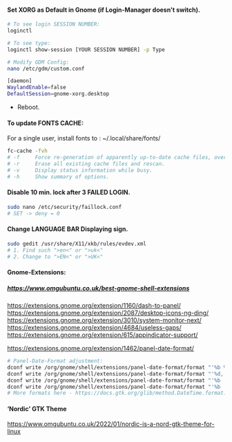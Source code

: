 #### Set XORG as Default in Gnome (if Login-Manager doesn't switch).
```sh
# To see login SESSION NUMBER:
loginctl

# To see type:
loginctl show-session [YOUR SESSION NUMBER] -p Type

# Modify GDM Config:
nano /etc/gdm/custom.conf
```
```sh
[daemon]
WaylandEnable=false
DefaultSession=gnome-xorg.desktop
```
- Reboot.

#### To update FONTS CACHE:
For a single user, install fonts to : ~/.local/share/fonts/
```sh
fc-cache -fvh
# -f     Force re-generation of apparently up-to-date cache files, overriding the  timestamp checking.
# -r     Erase all existing cache files and rescan.
# -v     Display status information while busy.
# -h     Show summary of options.
```
#### Disable 10 min. lock after 3 FAILED LOGIN.
```sh
sudo nano /etc/security/faillock.conf
# SET -> deny = 0
```
#### Change LANGUAGE BAR Displaying sign.
```sh
sudo gedit /usr/share/X11/xkb/rules/evdev.xml
# 1. Find such ">en<" or ">uk<"
# 2. Change to ">EN<" or ">UK<"
```

#### Gnome-Extensions:
##### https://www.omgubuntu.co.uk/best-gnome-shell-extensions

https://extensions.gnome.org/extension/1160/dash-to-panel/
https://extensions.gnome.org/extension/2087/desktop-icons-ng-ding/
https://extensions.gnome.org/extension/3010/system-monitor-next/
https://extensions.gnome.org/extension/4684/useless-gaps/
https://extensions.gnome.org/extension/615/appindicator-support/

https://extensions.gnome.org/extension/1462/panel-date-format/
```sh
# Panel-Date-Format adjustment:
dconf write /org/gnome/shell/extensions/panel-date-format/format "'%b %d,   %A,   %X'"
dconf write /org/gnome/shell/extensions/panel-date-format/format "'%d,   %A,   %H:%M %p'"
dconf write /org/gnome/shell/extensions/panel-date-format/format "'%b  %e  %a  %H:%M %p'"
dconf write /org/gnome/shell/extensions/panel-date-format/format "'%b  %e  %a  %R'"
# More formats here - https://docs.gtk.org/glib/method.DateTime.format.html
```

#### ‘Nordic’ GTK Theme
https://www.omgubuntu.co.uk/2022/01/nordic-is-a-nord-gtk-theme-for-linux
